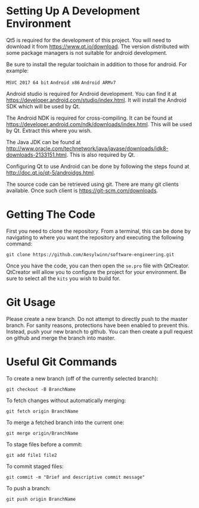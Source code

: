 # Setting Up A Development Environment

Qt5 is required for the development of this project. You will need to download
it from https://www.qt.io/download. The version distributed with some package
managers is not suitable for android development.

Be sure to install the regular toolchain in addition to those for android. For
example:

`MSVC 2017 64 bit`
`Android x86`
`Android ARMv7`


Android studio is required for Android development. You can find it at
https://developer.android.com/studio/index.html. It will install the Android
SDK which will be used by Qt.

The Android NDK is required for cross-compiling. It can be found at
https://developer.android.com/ndk/downloads/index.html. This will be used by Qt.
Extract this where you wish.

The Java JDK can be found at
http://www.oracle.com/technetwork/java/javase/downloads/jdk8-downloads-2133151.html.
This is also required by Qt.

Configuring Qt to use Android can be done by following the steps found at
http://doc.qt.io/qt-5/androidgs.html.


The source code can be retrieved using git. There are many git clients
available. Once such client is https://git-scm.com/downloads.


# Getting The Code

First you need to clone the repository. From a terminal, this can be done by
navigating to where you want the repository and executing the following
command:

`git clone https://github.com/Aesylwinn/software-engineering.git`


Once you have the code, you can then open the `se.pro` file with QtCreator.
QtCreator will allow you to configure the project for your environment. Be sure
to select all the `kits` you wish to build for.

# Git Usage

Please create a new branch. Do not attempt to directly push to the master
branch. For sanity reasons, protections have been enabled to prevent this.
Instead, push your new branch to github. You can then create a pull request on
github and merge the branch into master.

# Useful Git Commands

To create a new branch (off of the currently selected branch):

`git checkout -B BranchName`

To fetch changes without automatically merging:

`git fetch origin BranchName`

To merge a fetched branch into the current one:

`git merge origin/BranchName`

To stage files before a commit:

`git add file1 file2`

To commit staged files:

`git commit -m "Brief and descriptive commit message"`

To push a branch:

`git push origin BranchName`

